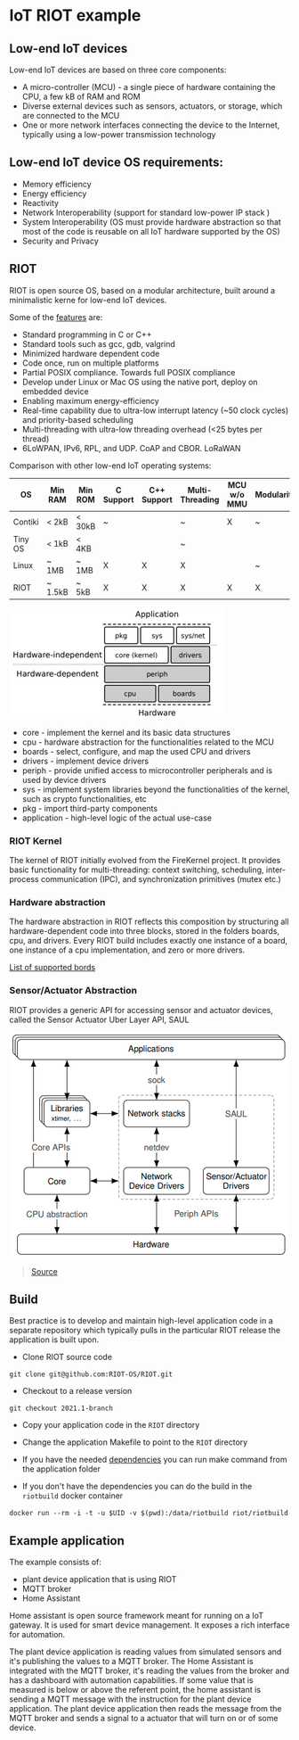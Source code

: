 # IoT RIOT example

## Low-end IoT devices

Low-end IoT devices are based on three core components:
- A micro-controller (MCU) - a single piece of hardware containing the CPU, a few kB of RAM and ROM
- Diverse external devices such as sensors, actuators, or storage, which are connected to the MCU
- One or more network interfaces connecting the device to the Internet, typically using a low-power transmission technology

## Low-end IoT device OS requirements:
- Memory efficiency
- Energy efficiency
- Reactivity
- Network Interoperability (support for standard low-power IP stack )
- System Interoperability (OS must provide hardware abstraction so that most of the code is reusable on all IoT hardware supported by the OS)
- Security and Privacy

## RIOT

RIOT is open source OS, based on a modular architecture, built around a minimalistic kerne for low-end IoT devices. 

Some of the [features](http://riot-os.org/#features) are:
- Standard programming in C or C++
- Standard tools such as gcc, gdb, valgrind
- Minimized hardware dependent code
- Code once, run on multiple platforms 
- Partial POSIX compliance. Towards full POSIX compliance
- Develop under Linux or Mac OS using the native port, deploy on embedded device
- Enabling maximum energy-efficiency
- Real-time capability due to ultra-low interrupt latency (~50 clock cycles) and priority-based scheduling
- Multi-threading with ultra-low threading overhead (<25 bytes per thread)
- 6LoWPAN, IPv6, RPL, and UDP. CoAP and CBOR. LoRaWAN

Comparison with other low-end IoT operating systems:

| OS | Min RAM | Min ROM | C Support | C++ Support | Multi-Threading | MCU w/o MMU | Modularity | Real-Time |
| - | - | - | - | - | - | - | - | - |
| Contiki | < 2kB | < 30kB | ~ |  | ~ | X | ~ | ~ |
| Tiny OS | < 1kB | < 4KB |  |  | ~ |  |  |  |
| Linux | ~ 1MB | ~ 1MB | X | X | X |  | ~ | ~ |
| RIOT | ~ 1.5kB | ~ 5kB | X | X | X | X | X | X |


![RIOT structure](docs/RIOT-structure.png)

- core - implement the kernel and its basic data structures
- cpu - hardware abstraction for the functionalities related to the MCU
- boards - select, configure, and map the used CPU and drivers
- drivers - implement device drivers
- periph - provide unified access to microcontroller peripherals and is used by device drivers
- sys - implement system libraries beyond the functionalities of the kernel, such as crypto functionalities, etc
- pkg - import third-party components
- application -  high-level logic of the actual use-case

### RIOT Kernel
The kernel of RIOT initially evolved from the FireKernel project. It provides basic functionality for multi-threading: context switching, scheduling, inter-process communication (IPC), and synchronization primitives (mutex etc.)

### Hardware abstraction
The hardware abstraction in RIOT reflects this composition by structuring all hardware-dependent code into three blocks, stored in the folders boards, cpu, and drivers.
Every RIOT build includes exactly one instance of a board, one instance of a cpu implementation, and zero or more drivers.

[List of supported bords](https://github.com/RIOT-OS/RIOT/tree/master/boards)

### Sensor/Actuator Abstraction

RIOT provides a generic API for accessing sensor and actuator devices, called the Sensor Actuator Uber Layer API, SAUL

![Programming API](docs/RIOT-api.png)

> [Source](https://riot-os.org/docs/riot-ieeeiotjournal-2018.pdf)



## Build
Best practice is to develop and maintain high-level application code in a separate repository which typically pulls in the particular RIOT release the application is built upon.

- Clone RIOT source code
```
git clone git@github.com:RIOT-OS/RIOT.git
```

- Checkout to a release version
```
git checkout 2021.1-branch
```

- Copy your application code in the `RIOT` directory

- Change the application Makefile to point to the `RIOT` directory

- If you have the needed [dependencies](https://github.com/RIOT-OS/RIOT/wiki/Creating-your-first-RIOT-project) you can run make command from the application folder

- If you don't have the dependencies you can do the build in the `riotbuild` docker container
```
docker run --rm -i -t -u $UID -v $(pwd):/data/riotbuild riot/riotbuild
```

## Example application
The example consists of:
-  plant device application that is using RIOT
- MQTT broker
- Home Assistant

Home assistant is open source framework meant for running on a IoT gateway. It is used for smart device management. It exposes a rich interface for automation. 

The plant device application is reading values from simulated sensors and it's publishing the values to a MQTT broker.
The Home Assistant is integrated with the MQTT broker, it's reading the values from the broker and has a dashboard with automation capabilities.
If some value that is measured is below or above the referent point, the home assistant is sending a MQTT message with the instruction for the plant device application. 
The plant device application then reads the message from the MQTT broker and sends a signal to a actuator that will turn on or of some device.
